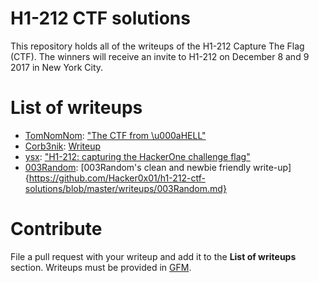 # H1-212 CTF solutions
This repository holds all of the writeups of the H1-212 Capture The Flag (CTF). The winners will receive an invite to H1-212 on December 8 and 9 2017 in New York City.

# List of writeups
 - [TomNomNom](https://twitter.com/tomnomnom): ["The CTF from \u000aHELL"](/writeups/tomnomnom.md)
 - [Corb3nik](https://twitter.com/corb3nik): [Writeup](/writeups/corb3nik.md)
 - [ysx](https://twitter.com/SecurityYasin): ["H1-212: capturing the HackerOne challenge flag"](/writeups/ysx.md)
 - [003Random](https://twitter.com/rub003): [003Random's clean and newbie friendly write-up]{https://github.com/Hacker0x01/h1-212-ctf-solutions/blob/master/writeups/003Random.md}


# Contribute
File a pull request with your writeup and add it to the **List of writeups** section. Writeups must be provided in [GFM](https://github.github.com/gfm/).

